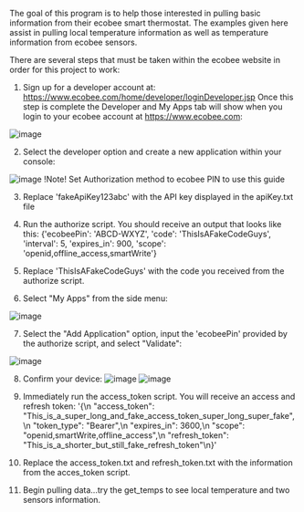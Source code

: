 The goal of this program is to help those interested in pulling basic information from their ecobee smart thermostat.  The examples given here assist in pulling local temperature information as well as temperature information from ecobee sensors.

There are several steps that must be taken within the ecobee website in order for this project to work:

1.  Sign up for a developer account at:  https://www.ecobee.com/home/developer/loginDeveloper.jsp
Once this step is complete the Developer and My Apps tab will show when you login to your ecobee account at https://www.ecobee.com: 

![image](https://user-images.githubusercontent.com/56071884/136790993-b6506a14-aa9f-436c-8dd6-22c8f73f957c.png)

2.  Select the developer option and create a new application within your console:

![image](https://user-images.githubusercontent.com/56071884/136794194-56bdc9b3-d905-4b36-95db-8adb7b214b97.png)
!Note! Set Authorization method to ecobee PIN to use this guide

  
3.  Replace 'fakeApiKey123abc' with the API key displayed in the apiKey.txt file

4.  Run the authorize script.  You should receive an output that looks like this:
{'ecobeePin': 'ABCD-WXYZ', 'code': 'ThisIsAFakeCodeGuys', 'interval': 5, 'expires_in': 900, 'scope': 'openid,offline_access,smartWrite'}

5.  Replace 'ThisIsAFakeCodeGuys' with the code you received from the authorize script.

6.  Select "My Apps" from the side menu:

![image](https://user-images.githubusercontent.com/56071884/136806097-017a4a02-7c9e-4660-9511-825a10113eec.png)

7.  Select the "Add Application" option, input the 'ecobeePin' provided by the authorize script, and select "Validate":

![image](https://user-images.githubusercontent.com/56071884/136806524-55c215b7-682a-440c-b9f4-d607621cc048.png)

8.  Confirm your device:
![image](https://user-images.githubusercontent.com/56071884/136809699-97166619-a3dc-4ab7-88cf-5ee87ef087d9.png)  ![image](https://user-images.githubusercontent.com/56071884/136809757-cb646f18-7d4c-4fa7-a429-d97333af369f.png)
  
9.  Immediately run the access_token script.  You will receive an access and refresh token:
'{\n  "access_token": "This_is_a_super_long_and_fake_access_token_super_long_super_fake",\n  "token_type": "Bearer",\n  "expires_in": 3600,\n  "scope": "openid,smartWrite,offline_access",\n  "refresh_token": "This_is_a_shorter_but_still_fake_refresh_token"\n}'

10.  Replace the access_token.txt and refresh_token.txt with the information from the acces_token script.
  
11.  Begin pulling data...try the get_temps to see local temperature and two sensors information.

